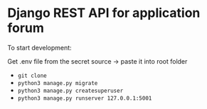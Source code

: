 # Django REST API for application forum


To start development:

Get .env file from the secret source -> paste it into root folder

- `git clone`
- `python3 manage.py migrate`
- `python3 manage.py createsuperuser`
- `python3 manage.py runserver 127.0.0.1:5001`
